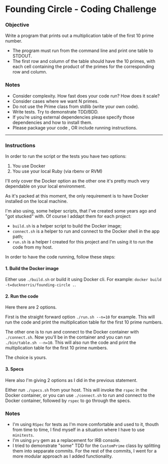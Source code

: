 # Founding Circle - Coding Challenge

### Objective

Write a program that prints out a multiplication table of the first 10 prime number.

* The program must run from the command line and print one table to STDOUT.
* The first row and column of the table should have the 10 primes, with each cell containing the product of the primes for the corresponding row and column.

### Notes

* Consider complexity. How fast does your code run? How does it scale?
* Consider cases where we want N primes.
* Do not use the Prime class from stdlib (write your own code).
* Write tests. Try to demonstrate TDD/BDD.
* If you’re using external dependencies please specify those dependencies and how to install them.
* Please package  your  code ,  OR  include  running  instructions.

---

### Instructions

In order to run the script or the tests you have two options:

1. You use Docker
2. You use your local Ruby (via rbenv or RVM)

I'll only cover the Docker option as the other one it's pretty much very dependable on your local environment.

As it's packed at this moment, the only requirement is to have Docker installed on the local machine.

I'm also using, some helper scripts, that I've created some years ago and "got stucked" with. Of course I addapt them for each project:

* `build.sh` is a helper script to build the Docker image;
* `connect.sh` is a helper to run and connect to the Docker shell in the app path;
* `run.sh` is a helper I created for this project and I'm using it to run the code from my host.

In order to have the code running, follow these steps:

#### 1. Build the Docker image

Either use `./build.sh` or build it using Docker cli. For example: `docker build -t=ducknorris/founding-circle .`.

#### 2. Run the code

Here there are 2 options.

First is the straight forward option `./run.sh --n=10` for example. This will run the code and print the multiplication table for the first 10 prime numbers.

The other one is to run and connect to the Docker container with `./connect.sh`. Now you'll be in the container and you can run `./bin/table.sh --n=10`. This will also run the code and print the multiplication table for the first 10 prime numbers.

The choice is yours.

#### 3. Specs

Here also I'm giving 2 options as I did in the previous statement.

Either run `./specs.sh` from your host. This will invoke the `rspec` in the Docker container, or you can use `./connect.sh` to run and connect to the Docker container, followed by `rspec` to go through the specs.

### Notes

* I'm using `RSpec` for tests as I'm more comfortable and used to it, thouth from time to time, I find myself in a situation where I have to use `minitests`.
* I'm using `pry` gem as a replacement for IRB console.
* I tried to demonstrate "some" TDD for the `CustomPrime` class by splitting them into sepparate commits. For the rest of the commits, I went for a more modular approach as I added functionality.
